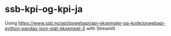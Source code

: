 # ssb-kpi-og-kpi-ja
Using https://www.ssb.no/api/pxwebapi/api-eksempler-pa-kode/pxwebapi-python-pandas-json-stat-eksempel-3 with Streamlit
